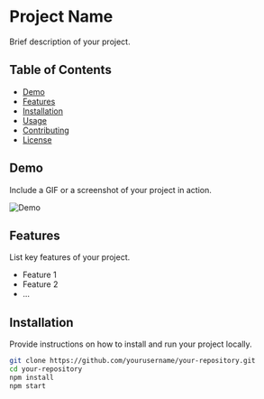 # Project Name

Brief description of your project.

## Table of Contents

- [Demo](#demo)
- [Features](#features)
- [Installation](#installation)
- [Usage](#usage)
- [Contributing](#contributing)
- [License](#license)

## Demo

Include a GIF or a screenshot of your project in action.

![Demo](demo.gif)

## Features

List key features of your project.

- Feature 1
- Feature 2
- ...

## Installation

Provide instructions on how to install and run your project locally.

```bash
git clone https://github.com/yourusername/your-repository.git
cd your-repository
npm install
npm start
